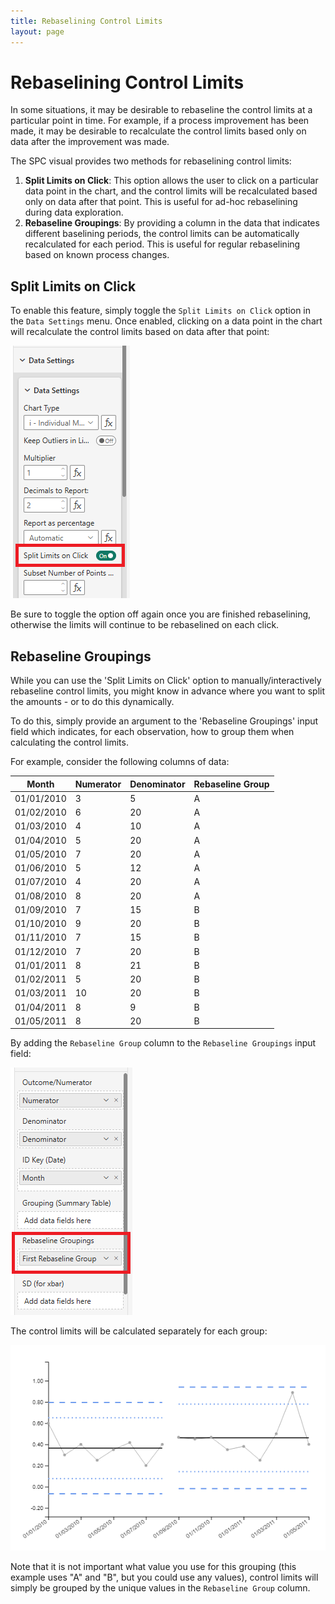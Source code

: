```yaml
---
title: Rebaselining Control Limits
layout: page
---
```


# Rebaselining Control Limits

In some situations, it may be desirable to rebaseline the control limits at a particular point in time. For example, if a process improvement has been made, it may be desirable to recalculate the control limits based only on data after the improvement was made.

The SPC visual provides two methods for rebaselining control limits:
1. **Split Limits on Click**: This option allows the user to click on a particular data point in the chart, and the control limits will be recalculated based only on data after that point. This is useful for ad-hoc rebaselining during data exploration.
2. **Rebaseline Groupings**: By providing a column in the data that indicates different baselining periods, the control limits can be automatically recalculated for each period. This is useful for regular rebaselining based on known process changes.

## Split Limits on Click

To enable this feature, simply toggle the `Split Limits on Click` option in the `Data Settings` menu. Once enabled, clicking on a data point in the chart will recalculate the control limits based on data after that point:

![SplitLimitsOnClick](images/SplitLimitsOnClick.png)

Be sure to toggle the option off again once you are finished rebaselining, otherwise the limits will continue to be rebaselined on each click.

## Rebaseline Groupings

While you can use the 'Split Limits on Click' option to manually/interactively rebaseline control limits, you might know in advance where you want to split the amounts - or to do this dynamically.

To do this, simply provide an argument to the 'Rebaseline Groupings' input field which indicates, for each observation, how to group them when calculating the control limits.

For example, consider the following columns of data:

| Month      | Numerator | Denominator | Rebaseline Group |
| ---------- | --------- | ----------- | ---------------- |
| 01/01/2010 | 3         | 5           | A                |
| 01/02/2010 | 6         | 20          | A                |
| 01/03/2010 | 4         | 10          | A                |
| 01/04/2010 | 5         | 20          | A                |
| 01/05/2010 | 7         | 20          | A                |
| 01/06/2010 | 5         | 12          | A                |
| 01/07/2010 | 4         | 20          | A                |
| 01/08/2010 | 8         | 20          | A                |
| 01/09/2010 | 7         | 15          | B                |
| 01/10/2010 | 9         | 20          | B                |
| 01/11/2010 | 7         | 15          | B                |
| 01/12/2010 | 7         | 20          | B                |
| 01/01/2011 | 8         | 21          | B                |
| 01/02/2011 | 5         | 20          | B                |
| 01/03/2011 | 10        | 20          | B                |
| 01/04/2011 | 8         | 9           | B                |
| 01/05/2011 | 8         | 20          | B                |

By adding the `Rebaseline Group` column to the `Rebaseline Groupings` input field:

![RebaselineGroupings](images/RebaselineGroupings.png)

The control limits will be calculated separately for each group:

![RebaselinedChart](images/RebaselinedChart.png)

Note that it is not important what value you use for this grouping (this example uses "A" and "B", but you could use any values), control limits will simply be grouped by the unique values in the `Rebaseline Group` column.
